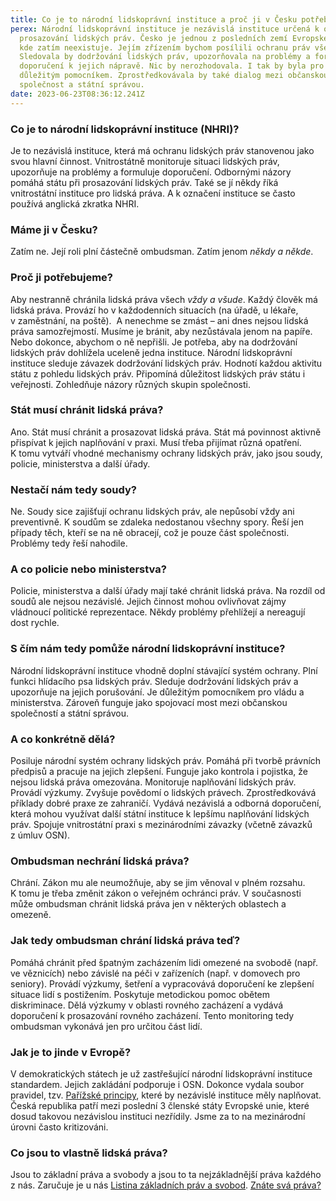 ```yaml
---
title: Co je to národní lidskoprávní instituce a proč ji v Česku potřebujeme?
perex: Národní lidskoprávní instituce je nezávislá instituce určená k ochraně a
  prosazování lidských práv. Česko je jednou z posledních zemí Evropské unie,
  kde zatím neexistuje. Jejím zřízením bychom posílili ochranu práv všech lidí.
  Sledovala by dodržování lidských práv, upozorňovala na problémy a formulovala
  doporučení k jejich nápravě. Nic by nerozhodovala. I tak by byla pro úřady
  důležitým pomocníkem. Zprostředkovávala by také dialog mezi občanskou
  společnost a státní správou.
date: 2023-06-23T08:36:12.241Z
---
```

<h3><strong>Co je to národní lidskoprávní instituce (NHRI)?</strong></h3>

<p>Je to nezávislá instituce, která má ochranu lidských práv stanovenou jako svou hlavní činnost. Vnitrostátně monitoruje situaci lidských práv, upozorňuje na problémy a formuluje doporučení. Odbornými názory pomáhá státu při prosazování lidských práv. Také se jí někdy říká vnitrostátní instituce pro lidská práva. A k označení instituce se často používá anglická zkratka NHRI.</p>

<h3><strong>Máme ji v&nbsp;Česku?</strong></h3>

<p>Zatím ne. Její roli plní částečně ombudsman. Zatím jenom <em>někdy a někde</em>.</p>

<h3><strong>Proč ji potřebujeme?</strong></h3>

<p>Aby nestranně chránila lidská práva všech <em>vždy a všude</em>. Každý člověk má lidská práva. Provází ho v&nbsp;každodenních situacích (na úřadě, u lékaře, v&nbsp;zaměstnání, na poště).&nbsp; A nenechme se zmást &ndash; ani dnes nejsou lidská práva samozřejmostí. Musíme je bránit, aby nezůstávala jenom na papíře. Nebo dokonce, abychom o ně nepřišli. Je potřeba, aby na dodržování lidských práv dohlížela uceleně jedna instituce. Národní lidskoprávní instituce sleduje závazek dodržování lidských práv. Hodnotí každou aktivitu státu z&nbsp;pohledu lidských práv. Připomíná důležitost lidských práv státu i veřejnosti. Zohledňuje názory různých skupin společnosti.</p>

<h3><strong>Stát musí chránit lidská práva?</strong></h3>

<p>Ano. Stát musí chránit a prosazovat lidská práva. Stát má povinnost aktivně přispívat k&nbsp;jejich naplňování v&nbsp;praxi. Musí třeba přijímat různá opatření. K&nbsp;tomu vytváří vhodné mechanismy ochrany lidských práv, jako jsou soudy, policie, ministerstva a další úřady.</p>

<h3><strong>Nestačí nám tedy soudy?</strong></h3>

<p>Ne. Soudy sice zajišťují ochranu lidských práv, ale nepůsobí vždy ani preventivně. K&nbsp;soudům se zdaleka nedostanou všechny spory. Řeší jen případy těch, kteří se na ně obracejí, což je pouze část společnosti. Problémy tedy řeší nahodile.</p>

<h3><strong>A co policie nebo ministerstva? </strong></h3>

<p>Policie, ministerstva a další úřady mají také chránit lidská práva. Na rozdíl od soudů ale nejsou nezávislé. Jejich činnost mohou ovlivňovat zájmy vládnoucí politické reprezentace. Někdy problémy přehlížejí a nereagují dost rychle.</p>

<h3><strong>S&nbsp;čím nám tedy pomůže národní lidskoprávní instituce?</strong></h3>

<p>Národní lidskoprávní instituce vhodně doplní stávající systém ochrany. Plní funkci hlídacího psa lidských práv. Sleduje dodržování lidských práv a upozorňuje na jejich porušování. Je důležitým pomocníkem pro vládu a ministerstva. Zároveň funguje jako spojovací most mezi občanskou společností a státní správou.</p>

<h3><strong>A co konkrétně dělá?</strong></h3>

<p>Posiluje národní systém ochrany lidských práv. Pomáhá při tvorbě právních předpisů a pracuje na jejich zlepšení. Funguje jako kontrola i pojistka, že nejsou lidská práva omezována. Monitoruje naplňování lidských práv. Provádí výzkumy. Zvyšuje povědomí o lidských právech. Zprostředkovává příklady dobré praxe ze zahraničí. Vydává nezávislá a odborná doporučení, která mohou využívat další státní instituce k&nbsp;lepšímu naplňování lidských práv. Spojuje vnitrostátní praxi s&nbsp;mezinárodními závazky (včetně závazků z&nbsp;úmluv OSN).</p>

<h3><strong>Ombudsman nechrání lidská práva?</strong></h3>

<p>Chrání. Zákon mu ale neumožňuje, aby se jim věnoval v&nbsp;plném rozsahu. K&nbsp;tomu je třeba změnit zákon o veřejném ochránci práv. V&nbsp;současnosti může ombudsman chránit lidská práva jen v&nbsp;některých oblastech a omezeně.</p>

<h3><strong>Jak tedy ombudsman chrání lidská práva teď? </strong></h3>

<p>Pomáhá chránit před špatným zacházením lidi omezené na&nbsp;svobodě (např. ve věznicích) nebo závislé na&nbsp;péči v&nbsp;zařízeních (např. v domovech pro seniory). Provádí výzkumy, šetření a vypracovává doporučení ke zlepšení situace lidí s&nbsp;postižením. Poskytuje metodickou pomoc obětem diskriminace. Dělá výzkumy v&nbsp;oblasti rovného zacházení a vydává doporučení k&nbsp;prosazování rovného zacházení. Tento monitoring tedy ombudsman vykonává jen pro určitou část lidí.</p>

<h3><strong>Jak je to jinde v&nbsp;Evropě?</strong></h3>

<p>V&nbsp;demokratických státech je už zastřešující národní lidskoprávní instituce standardem. Jejich zakládání podporuje i OSN. Dokonce vydala soubor pravidel, tzv. <a href="https://www.ohchr.org/en/instruments-mechanisms/instruments/principles-relating-status-national-institutions-paris">Pařížské principy</a>, které by nezávislé instituce měly naplňovat. Česká republika patří mezi poslední 3 členské státy Evropské unie, které dosud takovou nezávislou instituci nezřídily. Jsme za to na mezinárodní úrovni často kritizováni.</p>

<h3><strong>Co jsou to vlastně lidská práva?</strong></h3>

<p>Jsou to základní práva a svobody a jsou to ta nejzákladnější práva každého z&nbsp;nás. Zaručuje je u nás <a href="https://www.psp.cz/docs/laws/listina.html">Listina základních práv a svobod</a>. <a href="https://30lidskychprav.cz/">Znáte svá práva?</a></p>
